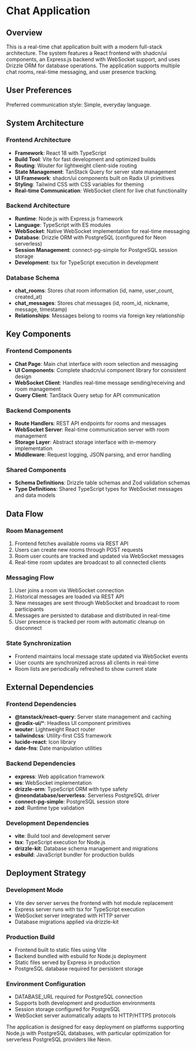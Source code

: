 # Chat Application

## Overview

This is a real-time chat application built with a modern full-stack architecture. The system features a React frontend with shadcn/ui components, an Express.js backend with WebSocket support, and uses Drizzle ORM for database operations. The application supports multiple chat rooms, real-time messaging, and user presence tracking.

## User Preferences

Preferred communication style: Simple, everyday language.

## System Architecture

### Frontend Architecture
- **Framework**: React 18 with TypeScript
- **Build Tool**: Vite for fast development and optimized builds
- **Routing**: Wouter for lightweight client-side routing
- **State Management**: TanStack Query for server state management
- **UI Framework**: shadcn/ui components built on Radix UI primitives
- **Styling**: Tailwind CSS with CSS variables for theming
- **Real-time Communication**: WebSocket client for live chat functionality

### Backend Architecture
- **Runtime**: Node.js with Express.js framework
- **Language**: TypeScript with ES modules
- **WebSocket**: Native WebSocket implementation for real-time messaging
- **Database**: Drizzle ORM with PostgreSQL (configured for Neon serverless)
- **Session Management**: connect-pg-simple for PostgreSQL session storage
- **Development**: tsx for TypeScript execution in development

### Database Schema
- **chat_rooms**: Stores chat room information (id, name, user_count, created_at)
- **chat_messages**: Stores chat messages (id, room_id, nickname, message, timestamp)
- **Relationships**: Messages belong to rooms via foreign key relationship

## Key Components

### Frontend Components
- **Chat Page**: Main chat interface with room selection and messaging
- **UI Components**: Complete shadcn/ui component library for consistent design
- **WebSocket Client**: Handles real-time message sending/receiving and room management
- **Query Client**: TanStack Query setup for API communication

### Backend Components
- **Route Handlers**: REST API endpoints for rooms and messages
- **WebSocket Server**: Real-time communication server with room management
- **Storage Layer**: Abstract storage interface with in-memory implementation
- **Middleware**: Request logging, JSON parsing, and error handling

### Shared Components
- **Schema Definitions**: Drizzle table schemas and Zod validation schemas
- **Type Definitions**: Shared TypeScript types for WebSocket messages and data models

## Data Flow

### Room Management
1. Frontend fetches available rooms via REST API
2. Users can create new rooms through POST requests
3. Room user counts are tracked and updated via WebSocket messages
4. Real-time room updates are broadcast to all connected clients

### Messaging Flow
1. User joins a room via WebSocket connection
2. Historical messages are loaded via REST API
3. New messages are sent through WebSocket and broadcast to room participants
4. Messages are persisted to database and distributed in real-time
5. User presence is tracked per room with automatic cleanup on disconnect

### State Synchronization
- Frontend maintains local message state updated via WebSocket events
- User counts are synchronized across all clients in real-time
- Room lists are periodically refreshed to show current state

## External Dependencies

### Frontend Dependencies
- **@tanstack/react-query**: Server state management and caching
- **@radix-ui/***: Headless UI component primitives
- **wouter**: Lightweight React router
- **tailwindcss**: Utility-first CSS framework
- **lucide-react**: Icon library
- **date-fns**: Date manipulation utilities

### Backend Dependencies
- **express**: Web application framework
- **ws**: WebSocket implementation
- **drizzle-orm**: TypeScript ORM with type safety
- **@neondatabase/serverless**: Serverless PostgreSQL driver
- **connect-pg-simple**: PostgreSQL session store
- **zod**: Runtime type validation

### Development Dependencies
- **vite**: Build tool and development server
- **tsx**: TypeScript execution for Node.js
- **drizzle-kit**: Database schema management and migrations
- **esbuild**: JavaScript bundler for production builds

## Deployment Strategy

### Development Mode
- Vite dev server serves the frontend with hot module replacement
- Express server runs with tsx for TypeScript execution
- WebSocket server integrated with HTTP server
- Database migrations applied via drizzle-kit

### Production Build
- Frontend built to static files using Vite
- Backend bundled with esbuild for Node.js deployment
- Static files served by Express in production
- PostgreSQL database required for persistent storage

### Environment Configuration
- DATABASE_URL required for PostgreSQL connection
- Supports both development and production environments
- Session storage configured for PostgreSQL
- WebSocket server automatically adapts to HTTP/HTTPS protocols

The application is designed for easy deployment on platforms supporting Node.js with PostgreSQL databases, with particular optimization for serverless PostgreSQL providers like Neon.